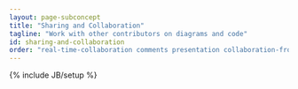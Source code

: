 ```yaml
---
layout: page-subconcept
title: "Sharing and Collaboration"
tagline: "Work with other contributors on diagrams and code"
id: sharing-and-collaboration
order: "real-time-collaboration comments presentation collaboration-from-ide"
---
```

{% include JB/setup %}

